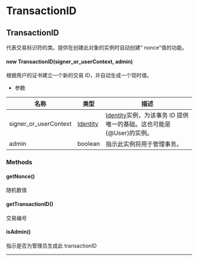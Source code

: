 # TransactionID

## TransactionID

代表交易标识符的类。提供在创建此对象的实例时自动创建“ nonce”值的功能。

#### new TransactionID(signer_or_userContext, admin)

根据用户的证书建立一个新的交易 ID，并自动生成一个现时值。

- 参数

| 名称                  | 类型                                                                                       | 描述                                                                                                                                                  |
| --------------------- | ------------------------------------------------------------------------------------------ | ----------------------------------------------------------------------------------------------------------------------------------------------------- |
| signer_or_userContext | [Identity](https://hyperledger.github.io/fabric-sdk-node/release-1.4/global.html#Identity) | [Identity](https://hyperledger.github.io/fabric-sdk-node/release-1.4/global.html#Identity)实例，为该事务 ID 提供唯一的基础。这也可能是{@User}的实例。 |
| admin                 | boolean                                                                                    | 指示此实例将用于管理事务。                                                                                                                            |

### Methods

#### getNonce()

随机数值

#### getTransactionID()

交易编号

#### isAdmin()

指示是否为管理员生成此 transactionID

---
